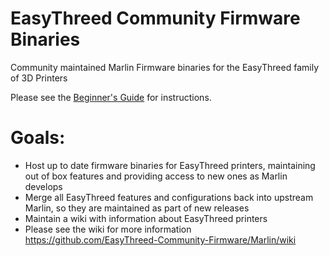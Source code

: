 # EasyThreed Community Firmware Binaries
Community maintained Marlin Firmware binaries for the EasyThreed family of 3D Printers

Please see the [Beginner's Guide](https://github.com/EasyThreed-Community-Firmware/Marlin/wiki/Beginner%E2%80%99s-Guide) for instructions.

# Goals:
- Host up to date firmware binaries for EasyThreed printers, maintaining out of box features and providing access to new ones as Marlin develops
- Merge all EasyThreed features and configurations back into upstream Marlin, so they are maintained as part of new releases
- Maintain a wiki with information about EasyThreed printers
- Please see the wiki for more information https://github.com/EasyThreed-Community-Firmware/Marlin/wiki
